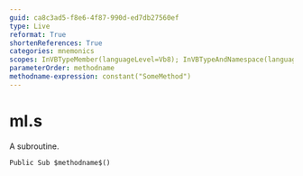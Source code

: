 ```yaml
---
guid: ca8c3ad5-f8e6-4f87-990d-ed7db27560ef
type: Live
reformat: True
shortenReferences: True
categories: mnemonics
scopes: InVBTypeMember(languageLevel=Vb8); InVBTypeAndNamespace(languageLevel=Vb8)
parameterOrder: methodname
methodname-expression: constant("SomeMethod")
---
```


# ml.s

A subroutine.

```
Public Sub $methodname$()
```
